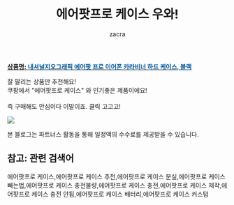 ﻿---
layout: post
title:  "에어팟프로 케이스 우와!"
author: zacra
categories: [ 아이템 ]
tags: [에어팟프로 케이스,에어팟프로 케이스 추천,에어팟프로 케이스 분실,에어팟프로 케이스 빼는법,에어팟프로 케이스 충전불량,에어팟프로 케이스 충전,에어팟프로 케이스 제작,에어팟프로 케이스 충전 안됨,에어팟프로 케이스 배터리,에어팟프로 케이스 커스텀]
image: https://static.coupangcdn.com/image/retail/images/2020/05/07/16/8/807daacd-834f-4c74-87bc-405d4f709f06.jpg 
description: "쿠팡에서 에어팟프로 케이스 관련 상품으로 가장 잘팔리는 제품 중 하나라는 사실!!."
rating: 4.5
---

<a href="https://link.coupang.com/re/AFFSDP?lptag=AF8407795&pageKey=1164294504&itemId=2141403550&vendorItemId=70651527520&traceid=V0-153-6911949398284a27"><b>상품명: <font color='#01579B'>내셔널지오그래픽 에어팟 프로 이어폰 카라비너 하드 케이스, 블랙</font></b></a>

잘 팔리는 상품만 추천해요!<br/>
쿠팡에서 "에어팟프로 케이스" 와 인기좋은 제품이에요!<br/><br/>
즉 구매해도 안심이다 이말이죠. 클릭 고고고! <br/>



<a href="https://link.coupang.com/re/AFFSDP?lptag=AF8407795&pageKey=1164294504&itemId=2141403550&vendorItemId=70651527520&traceid=V0-153-6911949398284a27"><img src="https://thumbnail9.coupangcdn.com/thumbnails/remote/q89/image/retail/images/2020/05/08/10/8/82d3f5ff-66fe-44c0-a1dc-cec9c50755e3.jpg"></a> 

본 블로그는 파트너스 활동을 통해 일정액의 수수료를 제공받을 수 있습니다.

## 참고: 관련 검색어    
에어팟프로 케이스,에어팟프로 케이스 추천,에어팟프로 케이스 분실,에어팟프로 케이스 빼는법,에어팟프로 케이스 충전불량,에어팟프로 케이스 충전,에어팟프로 케이스 제작,에어팟프로 케이스 충전 안됨,에어팟프로 케이스 배터리,에어팟프로 케이스 커스텀